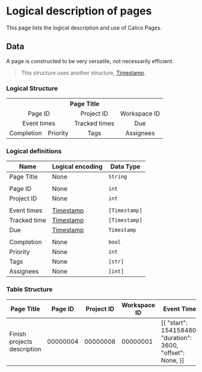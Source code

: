 [Timestamp]: (./Timestamp.md)

# Logical description of pages

This page lists the logical description and use of Calico Pages.

## Data

A page is constructed to be very versatile, not necessarily efficient.

> This structure uses another structure, [Timestamp](Timestamp).

### Logical Structure

<table style="text-align: center;">
    <tr>
        <th colspan=6> Page Title </th>
    </tr> <tr>
        <td colspan=2> Page ID </td>
        <td colspan=2> Project ID </td>
        <td colspan=2> Workspace ID </td>
    </tr> <tr>
        <td colspan=2> Event times </td>
        <td colspan=2> Tracked times </td>
        <td colspan=2> Due </td>
    </tr> <tr>
        <td colspan=1> Completion </td>
        <td colspan=1> Priority </td>
        <td colspan=2> Tags </td>
        <td colspan=2> Assignees </td>
    </tr>
</table>

### Logical definitions

Name          | Logical encoding         | Data Type
--------------|--------------------------|----------
Page Title    | None                     | `String`
||
Page ID       | None                     | `int`
Project ID    | None                     | `int`
||
Event times   | [Timestamp](Timestamp)   | `[Timestamp]`
Tracked time  | [Timestamp](Timestamp)   | `[Timestamp]`
Due           | [Timestamp](Timestamp)   | `Timestamp`
||
Completion    | None                     | `bool`
Priority      | None                     | `int`
Tags          | None                     | `[str]`
Assignees     | None                     | `[int]`

### Table Structure

| Page Title | Page ID | Project ID | Workspace ID | Event Times | Tracked Times | Due | Completion | Priority | Tags | Assignees |
|-|-|-|-|-|-|-|-|-|-|-|
| Finish projects description | 00000004 | 00000008 | 00000001 | [{ "start": 1541584800, "duration": 3600, "offset": None, }] | None | 1542672000 | False | 1 | ["Documentation"] | [00000001] |

